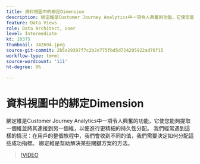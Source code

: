 ```yaml
---
title: 資料視圖中的綁定Dimension
description: 綁定維是Customer Journey Analytics中一項令人興奮的功能，它使您能夠獲取一個維並將其連接到另一個維……（說明應介於60到160個字元之間）
feature: Data Views
role: Data Architect, User
level: Intermediate
kt: 10375
thumbnail: 342694.jpeg
source-git-commit: 2b5a19397f7c2b2e775fbd5d724205922ad76f15
workflow-type: tm+mt
source-wordcount: '111'
ht-degree: 0%

---
```



# 資料視圖中的綁定Dimension

綁定維是Customer Journey Analytics中一項令人興奮的功能，它使您能夠提取一個維並將其連接到另一個維，以便進行更精細的持久性分配。 我們經常遇到這樣的情況：在用戶的整個旅程中，我們會收到不同的值，我們需要決定如何分配這些成功指標。 綁定維是幫助解決某些關鍵方案的方法。

>[!VIDEO](https://video.tv.adobe.com/v/342694/?quality=12&learn=on)
